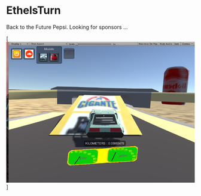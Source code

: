 # EthelsTurn

Back to the Future Pepsi.
Looking for sponsors ...

[![tamaulipas era el jefe ... ](https://raw.githubusercontent.com/rgarro/EthelsTurn/master/ethel.PNG)]
